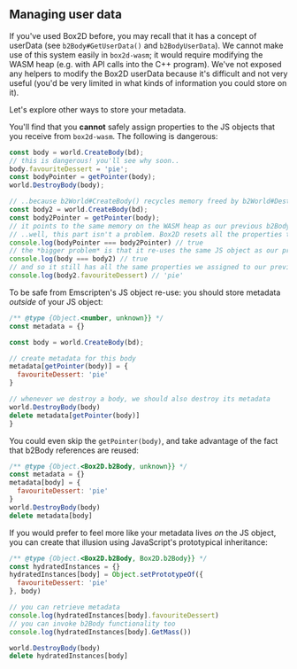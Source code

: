 ## Managing user data

If you've used Box2D before, you may recall that it has a concept of userData (see `b2Body#GetUserData()` and `b2BodyUserData`). We cannot make use of this system easily in `box2d-wasm`; it would require modifying the WASM heap (e.g. with API calls into the C++ program). We've not exposed any helpers to modify the Box2D userData because it's difficult and not very useful (you'd be very limited in what kinds of information you could store on it).

Let's explore other ways to store your metadata.

You'll find that you **cannot** safely assign properties to the JS objects that you receive from `box2d-wasm`. The following is dangerous:

```js
const body = world.CreateBody(bd);
// this is dangerous! you'll see why soon..
body.favouriteDessert = 'pie';
const bodyPointer = getPointer(body);
world.DestroyBody(body);

// ..because b2World#CreateBody() recycles memory freed by b2World#DestroyBody()
const body2 = world.CreateBody(bd);
const body2Pointer = getPointer(body);
// it points to the same memory on the WASM heap as our previous b2Body
// ..well, this part isn't a problem. Box2D resets all the properties that Box2D manages.
console.log(bodyPointer === body2Pointer) // true
// the *bigger problem* is that it re-uses the same JS object as our previous b2Body
console.log(body === body2) // true
// and so it still has all the same properties we assigned to our previous b2Body
console.log(body2.favouriteDessert) // 'pie'
```

To be safe from Emscripten's JS object re-use: you should store metadata _outside_ of your JS object:

```js
/** @type {Object.<number, unknown}} */
const metadata = {}

const body = world.CreateBody(bd);

// create metadata for this body
metadata[getPointer(body)] = {
  favouriteDessert: 'pie'
}

// whenever we destroy a body, we should also destroy its metadata
world.DestroyBody(body)
delete metadata[getPointer(body)]
}
```

You could even skip the `getPointer(body)`, and take advantage of the fact that b2Body references are reused:

```js
/** @type {Object.<Box2D.b2Body, unknown}} */
const metadata = {}
metadata[body] = {
  favouriteDessert: 'pie'
}
world.DestroyBody(body)
delete metadata[body]
```

If you would prefer to feel more like your metadata lives _on_ the JS object, you can create that illusion using JavaScript's prototypical inheritance:

```js
/** @type {Object.<Box2D.b2Body, Box2D.b2Body}} */
const hydratedInstances = {}
hydratedInstances[body] = Object.setPrototypeOf({
  favouriteDessert: 'pie'
}, body)

// you can retrieve metadata
console.log(hydratedInstances[body].favouriteDessert)
// you can invoke b2Body functionality too
console.log(hydratedInstances[body].GetMass())

world.DestroyBody(body)
delete hydratedInstances[body]
```